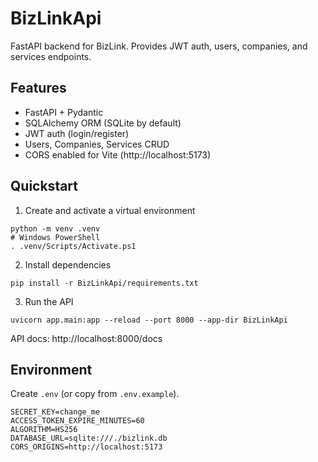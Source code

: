 # BizLinkApi

FastAPI backend for BizLink. Provides JWT auth, users, companies, and services endpoints.

## Features
- FastAPI + Pydantic
- SQLAlchemy ORM (SQLite by default)
- JWT auth (login/register)
- Users, Companies, Services CRUD
- CORS enabled for Vite (http://localhost:5173)

## Quickstart

1) Create and activate a virtual environment

```
python -m venv .venv
# Windows PowerShell
. .venv/Scripts/Activate.ps1
```

2) Install dependencies

```
pip install -r BizLinkApi/requirements.txt
```

3) Run the API

```
uvicorn app.main:app --reload --port 8000 --app-dir BizLinkApi
```

API docs: http://localhost:8000/docs

## Environment
Create `.env` (or copy from `.env.example`).

```
SECRET_KEY=change_me
ACCESS_TOKEN_EXPIRE_MINUTES=60
ALGORITHM=HS256
DATABASE_URL=sqlite:///./bizlink.db
CORS_ORIGINS=http://localhost:5173
```
